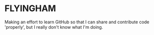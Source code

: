 # FLYINGHAM

Making an effort to learn GitHub so that I can share and contribute code 'properly', but I really don't know what I'm doing.
